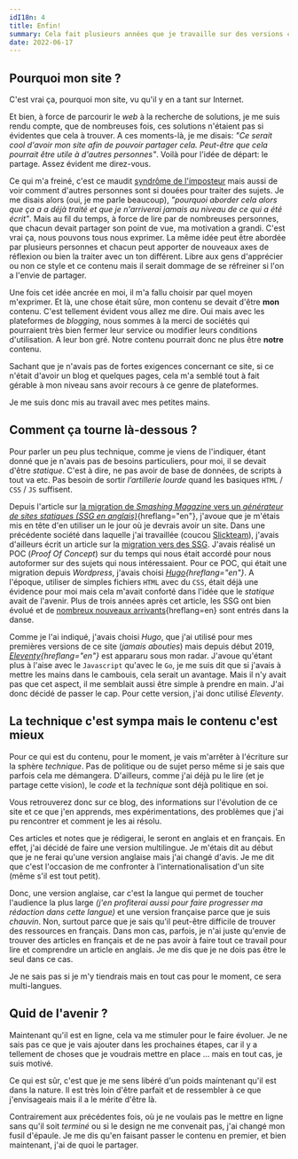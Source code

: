```yaml
---
idI18n: 4
title: Enfin!
summary: Cela fait plusieurs années que je travaille sur des versions commencées et non terminées de mon site. Cette fois, je me lance _(même s'il est très loin d'être terminé)_.
date: 2022-06-17
---
```


## Pourquoi mon site ?

C'est vrai ça, pourquoi mon site, vu qu'il y en a tant sur Internet.

Et bien, à force de parcourir le _web_ à la recherche de solutions, je me suis rendu compte, que de nombreuses fois, ces solutions n'étaient pas si évidentes que cela à trouver. A ces moments-là, je me disais: _"Ce serait cool d'avoir mon site afin de pouvoir partager cela. Peut-être que cela pourrait être utile à d'autres personnes"_. Voilà pour l'idée de départ: le partage. Assez évident me direz-vous.

Ce qui m'a freiné, c'est ce maudit [syndrôme de l'imposteur](https://fr.wikipedia.org/wiki/Syndrome_de_l%27imposteur) mais aussi de voir comment d'autres personnes sont si douées pour traiter des sujets. Je me disais alors (oui, je me parle beaucoup), _"pourquoi aborder cela alors que ça a a déjà traité et que je n'arriverai jamais au niveau de ce qui a été écrit"_. Mais au fil du temps, à force de lire par de nombreuses personnes, que chacun devait partager son point de vue, ma motivation a grandi. C'est vrai ça, nous pouvons tous nous exprimer. La même idée peut être abordée par plusieurs personnes et chacun peut apporter de nouveaux axes de réflexion ou bien la traiter avec un ton différent. Libre aux gens d'apprécier ou non ce style et ce contenu mais il serait dommage de se réfreiner si l'on a l'envie de partager.

Une fois cet idée ancrée en moi, il m'a fallu choisir par quel moyen m'exprimer. Et là, une chose était sûre, mon contenu se devait d'être **mon** contenu. C'est tellement évident vous allez me dire. Oui mais avec les plateformes de _blogging_, nous sommes à la merci de sociétés qui pourraient très bien fermer leur service ou modifier leurs conditions d'utilisation. A leur bon gré. Notre contenu pourrait donc ne plus être **notre** contenu.

Sachant que je n'avais pas de fortes exigences concernant ce site, si ce n'était d'avoir un blog et quelques pages, cela m'a semblé tout à fait gérable à mon niveau sans avoir recours à ce genre de plateformes.

Je me suis donc mis au travail avec mes petites mains.

## Comment ça tourne là-dessous ?

Pour parler un peu plus technique, comme je viens de l'indiquer, étant donné que je n'avais pas de besoins particuliers, pour moi, il se devait d'être _statique_. C'est à dire, ne pas avoir de base de données, de scripts à tout va etc. Pas besoin de sortir _l’artillerie lourde_ quand les basiques `HTML` / `CSS` / `JS` suffisent.

Depuis l'article sur [la migration de _Smashing Magazine_ vers un _générateur de sites statiques (SSG en anglais)_](https://www.smashingmagazine.com/2017/03/a-little-surprise-is-waiting-for-you-here/){hreflang="en"}, j'avoue que je m'étais mis en tête d'en utiliser un le jour où je devrais avoir un site. Dans une précédente société dans laquelle j'ai travaillée (coucou [Slickteam](https://www.slickteam.fr/)), j'avais d'ailleurs écrit un article sur la [migration vers des SSG](https://medium.com/slickteam/passer-aux-g%C3%A9n%C3%A9rateurs-de-sites-statiques-7814a8511cbe). J'avais réalisé un POC (_Proof Of Concept_) sur du temps qui nous était accordé pour nous autoformer sur des sujets qui nous intéressaient. Pour ce POC, qui était une migration depuis _Wordpress_, j'avais choisi _[Hugo](https://gohugo.io/){hreflang="en"}_. A l'époque, utiliser de simples fichiers `HTML` avec du `CSS`, était déjà une évidence pour moi mais cela m'avait conforté dans l'idée que le _statique_ avait de l'avenir. Plus de trois années après cet article, les SSG ont bien évolué et de [nombreux nouveaux arrivants](https://jamstack.org/generators/){hreflang=en} sont entrés dans la danse.

Comme je l'ai indiqué, j'avais choisi _Hugo_, que j'ai utilisé pour mes premières versions de ce site (_jamais abouties_) mais depuis début 2019, _[Eleventy](https://www.11ty.dev/){hreflang="en"}_ est appararu sous mon radar. J'avoue qu'étant plus à l'aise avec le `Javascript` qu'avec le `Go`, je me suis dit que si j'avais à mettre les mains dans le cambouis, cela serait un avantage. Mais il n'y avait pas que cet aspect, il me semblait aussi être simple à prendre en main. J'ai donc décidé de passer le cap. Pour cette version, j'ai donc utilisé _Eleventy_.

## La technique c'est sympa mais le contenu c'est mieux

Pour ce qui est du contenu, pour le moment, je vais m'arrêter à l'écriture sur la sphère _technique_. Pas de politique ou de sujet perso même si je sais que parfois cela me démangera. D'ailleurs, comme j'ai déjà pu le lire (et je partage cette vision), le _code_ et la _technique_ sont déjà politique en soi.

Vous retrouverez donc sur ce blog, des informations sur l'évolution de ce site et ce que j'en apprends, mes expérimentations, des problèmes que j'ai pu rencontrer et comment je les ai résolu.

Ces articles et notes que je rédigerai, le seront en anglais et en français. En effet, j'ai décidé de faire une version multilingue. Je m'étais dit au début que je ne ferai qu'une version anglaise mais j'ai changé d'avis. Je me dit que c'est l'occasion de me confronter à l'internationalisation d'un site (même s'il est tout petit).

Donc, une version anglaise, car c'est la langue qui permet de toucher l'audience la plus large _(j'en profiterai aussi pour faire progresser ma rédaction dans cette langue)_ et une version française parce que je suis _chauvin_. Non, surtout parce que je sais qu'il peut-être difficile de trouver des ressources en français. Dans mon cas, parfois, je n'ai juste qu'envie de trouver des articles en français et de ne pas avoir à faire tout ce travail pour lire et comprendre un article en anglais. Je me dis que je ne dois pas être le seul dans ce cas.

Je ne sais pas si je m'y tiendrais mais en tout cas pour le moment, ce sera multi-langues.

## Quid de l'avenir ?

Maintenant qu'il est en ligne, cela va me stimuler pour le faire évoluer. Je ne sais pas ce que je vais ajouter dans les prochaines étapes, car il y a tellement de choses que je voudrais mettre en place ... mais en tout cas, je suis motivé.

Ce qui est sûr, c'est que je me sens libéré d'un poids maintenant qu'il est dans la nature. Il est très loin d'être parfait et de ressembler à ce que j'envisageais mais il a le mérite d'être là.

Contrairement aux précédentes fois, où je ne voulais pas le mettre en ligne sans qu'il soit _terminé_ ou si le design ne me convenait pas, j'ai changé mon fusil d'épaule. Je me dis qu'en faisant passer le contenu en premier, et bien maintenant, j'ai de quoi le partager.
